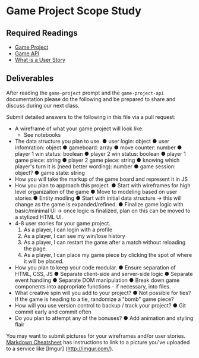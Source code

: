 # Game Project Scope Study

## Required Readings

-   [Game Project](https://github.com/ga-wdi-boston/game-project)
-   [Game API](https://github.com/ga-wdi-boston/game-project-api)
-   [What is a User Story](https://www.mountaingoatsoftware.com/agile/user-stories)

## Deliverables

After reading the `game-project` prompt and the `game-project-api` documentation
please do the following and be prepared to share and discuss during our next
class.

Submit detailed answers to the following in this file via a pull request:

-   A wireframe of what your game project will look like.
    - See notebooks
-   The data structure you plan to use.
    ● user login: object
    ● user infomration: object
    ● gameboard: array
    ● move counter: number
    ● player 1 win status: boolean
    ● player 2 win status: boolean
    ● player 1 game piece: string
    ● player 2 game piece: string
    ● knowing which player's turn it is (need better wording): number
    ● game session: object?
    ● game state: string
-   How you will take the markup of the game board and represent it in JS
-   How you plan to approach this project.
    ● Start with wireframes for high level organizaiton of the game
    ● Move to modeling based on user stories
    ● Entity modling
    ● Start with initial data structure -> this will change as the game is expanded/refined.
    ● Finalize game logic with basic/minimal UI -> once logic is finalized, plan on this can be moved to a stylized HTML UI.
-   4-8 user stories for your game project.
    1) As a player, I can login with a profile
    2) As a player, I can see my win/lose history
    3) As a player, I can restart the game after a match without reloading the page.
    4) As a player, I can place my game piece by clicking the spot of where it will be placed.
-   How you plan to keep your code modular.
    ● Ensure separation of HTML, CSS, JS
    ● Separate client-side and server-side logic
    ● Separate event handling
    ● Separate DOM manipulation
    ● Break down game components into appropriate functions - if necessary, into files.
-   What creative spin will you add to your project?
    ● Not possible for ties? If the game is heading to a tie, randomize a "bomb" game piece?
-   How will you use version control to backup / track your project?
    ● Git commit early and commit often
-   Do you plan to attempt any of the bonuses?
    ● Add animation and styling flair

You may want to submit pictures for your wireframes and/or user stories.
[Markdown Cheatsheet](https://github.com/adam-p/markdown-here/wiki/Markdown-Cheatsheet)
has instructions to link to a picture you've uploaded to a service like [Imgur]
(http://imgur.com/).
